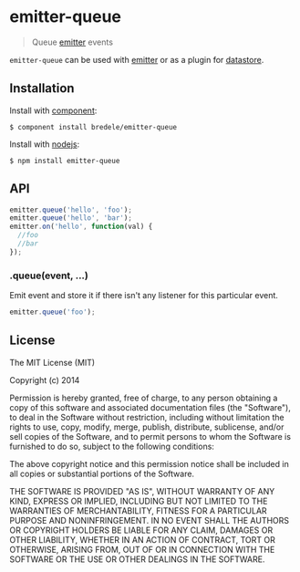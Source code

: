 # emitter-queue

  > Queue [emitter](http://github.com/component/emitter) events

 `emitter-queue` can be used with [emitter](http://github.com/component/emitter) or as a plugin for [datastore](http://github.com/bredele/datastore).
 
## Installation

  Install with [component](http://component.io):

    $ component install bredele/emitter-queue

  Install with [nodejs](http://nodejs.org):

    $ npm install emitter-queue


## API

```js
emitter.queue('hello', 'foo');
emitter.queue('hello', 'bar');
emitter.on('hello', function(val) {
  //foo
  //bar
});
```

### .queue(event, ...)

  Emit event and store it if there isn't any listener for this particular event.

```js
emitter.queue('foo');
```


## License

  The MIT License (MIT)

  Copyright (c) 2014 <copyright holders>

  Permission is hereby granted, free of charge, to any person obtaining a copy
  of this software and associated documentation files (the "Software"), to deal
  in the Software without restriction, including without limitation the rights
  to use, copy, modify, merge, publish, distribute, sublicense, and/or sell
  copies of the Software, and to permit persons to whom the Software is
  furnished to do so, subject to the following conditions:

  The above copyright notice and this permission notice shall be included in
  all copies or substantial portions of the Software.

  THE SOFTWARE IS PROVIDED "AS IS", WITHOUT WARRANTY OF ANY KIND, EXPRESS OR
  IMPLIED, INCLUDING BUT NOT LIMITED TO THE WARRANTIES OF MERCHANTABILITY,
  FITNESS FOR A PARTICULAR PURPOSE AND NONINFRINGEMENT. IN NO EVENT SHALL THE
  AUTHORS OR COPYRIGHT HOLDERS BE LIABLE FOR ANY CLAIM, DAMAGES OR OTHER
  LIABILITY, WHETHER IN AN ACTION OF CONTRACT, TORT OR OTHERWISE, ARISING FROM,
  OUT OF OR IN CONNECTION WITH THE SOFTWARE OR THE USE OR OTHER DEALINGS IN
  THE SOFTWARE.
